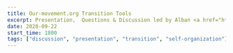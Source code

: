 ```yaml
---
title: Our-movement.org Transition Tools
excerpt: Presentation,  Questions & Discussion led by Alban <a href="https://our-movement.org" target="_blank" rel="nofollow noopener noreferrer"> Our-movement.org</a>.
date: 2020-09-22
start_time: 1800
tags: ["discussion", "presentation", "transition", "self-organization"]
---
```

